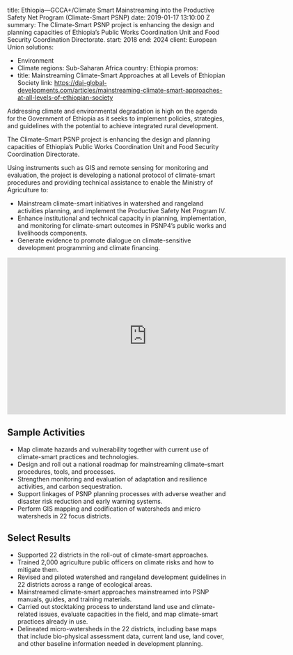 
title: Ethiopia—GCCA+/Climate Smart Mainstreaming into the Productive Safety Net Program
  (Climate-Smart PSNP)
date: 2019-01-17 13:10:00 Z
summary: The Climate-Smart PSNP project is enhancing the design and planning capacities
  of Ethiopia’s Public Works Coordination Unit and Food Security Coordination Directorate.
start: 2018
end: 2024
client: European Union
solutions:
- Environment
- Climate
regions: Sub-Saharan Africa
country: Ethiopia
promos:
- title: Mainstreaming Climate-Smart Approaches at all Levels of Ethiopian Society
  link: https://dai-global-developments.com/articles/mainstreaming-climate-smart-approaches-at-all-levels-of-ethiopian-society


Addressing climate and environmental degradation is high on the agenda for the Government of Ethiopia as it seeks to implement policies, strategies, and guidelines with the potential to achieve integrated rural development.

The Climate-Smart PSNP project is enhancing the design and planning capacities of Ethiopia’s Public Works Coordination Unit and Food Security Coordination Directorate.

Using instruments such as GIS and remote sensing for monitoring and evaluation, the project is developing a national protocol of climate-smart procedures and providing technical assistance to enable the Ministry of Agriculture to:
* Mainstream climate-smart initiatives in watershed and rangeland activities planning, and implement the Productive Safety Net Program IV.
* Enhance institutional and technical capacity in planning, implementation, and monitoring for climate-smart outcomes in PSNP4’s public works and livelihoods components.
* Generate evidence to promote dialogue on climate-sensitive development programming and climate financing.

<iframe src="https://player.vimeo.com/video/555353932" width="640" height="360" frameborder="0" allow="autoplay; fullscreen; picture-in-picture" allowfullscreen></iframe>

## Sample Activities

* Map climate hazards and vulnerability together with current use of climate-smart practices and technologies.
* Design and roll out a national roadmap for mainstreaming climate-smart procedures, tools, and processes.
* Strengthen monitoring and evaluation of adaptation and resilience activities, and carbon sequestration.
* Support linkages of PSNP planning processes with adverse weather and disaster risk reduction and early warning systems.
* Perform GIS mapping and codification of watersheds and micro watersheds in 22 focus districts.

## Select Results

* Supported 22 districts in the roll-out of climate-smart approaches.
* Trained 2,000 agriculture public officers on climate risks and how to mitigate them.
* Revised and piloted watershed and rangeland development guidelines in 22 districts across a range of ecological areas.
* Mainstreamed climate-smart approaches mainstreamed into PSNP manuals, guides, and training materials.
* Carried out stocktaking process to understand land use and climate-related issues, evaluate capacities in the field, and map climate-smart practices already in use.
* Delineated micro-watersheds in the 22 districts, including base maps that include bio-physical assessment data, current land use, land cover, and other baseline information needed in development planning.
